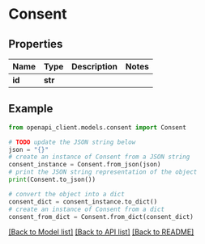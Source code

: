 # Consent


## Properties

Name | Type | Description | Notes
------------ | ------------- | ------------- | -------------
**id** | **str** |  | 

## Example

```python
from openapi_client.models.consent import Consent

# TODO update the JSON string below
json = "{}"
# create an instance of Consent from a JSON string
consent_instance = Consent.from_json(json)
# print the JSON string representation of the object
print(Consent.to_json())

# convert the object into a dict
consent_dict = consent_instance.to_dict()
# create an instance of Consent from a dict
consent_from_dict = Consent.from_dict(consent_dict)
```
[[Back to Model list]](../README.md#documentation-for-models) [[Back to API list]](../README.md#documentation-for-api-endpoints) [[Back to README]](../README.md)


